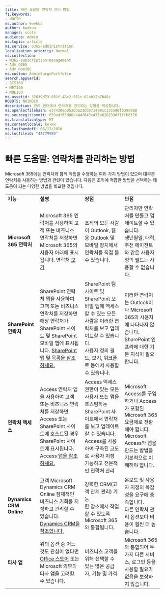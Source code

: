```yaml
---
title: 빠른 도움말 연락처 관리 방법
f1.keywords:
- NOCSH
ms.author: kwekua
author: kwekua
manager: scotv
audience: Admin
ms.topic: article
ms.service: o365-administration
localization_priority: Normal
ms.collection:
- M365-subscription-management
- Adm_O365
- Adm_NonTOC
ms.custom: AdminSurgePortfolio
search.appverid:
- BCS160
- MET150
- MOE150
ms.assetid: 32639d73-981f-48c2-951c-62ab12b7b48c
ROBOTS: NOINDEX
description: 관리 센터에서 연락처를 관리하는 방법을 학습합니다.
ms.openlocfilehash: e37430eb0526ba236b6714e91c335590fb3908a8
ms.sourcegitcommit: 659adf65d88ee44f643c471e6202396f1ffb6576
ms.translationtype: MT
ms.contentlocale: ko-KR
ms.lasthandoff: 06/17/2020
ms.locfileid: "44779980"
---
```

# <a name="quick-help-ways-to-manage-contacts"></a>빠른 도움말: 연락처를 관리하는 방법

Microsoft 365에는 연락처와 함께 작업을 수행하는 여러 가지 방법이 있으며 대부분 연락처를 사용하는 방법과 관련이 있습니다. 다음은 조직에 적합한 방법을 선택하는 데 도움이 되는 다양한 방법을 비교한 것입니다.
  
|||||
|:-----|:-----|:-----|:-----|
|**기능** <br/> |**설명** <br/> |**장점** <br/> |**단점** <br/> |
|**Microsoft 365 연락처** <br/> |Microsoft 365 연락처를 사용하여 고객 또는 비즈니스 연락처를 저장하면 Microsoft 365의 사용자 아래에 표시됩니다. 연락처 [보기](contacts.md) <br/> |조직의 모든 사람이 Outlook, 웹용 Outlook 및 모바일 장치에서 연락처를 직접 볼 수 있습니다.  <br/> |관리자만 연락처를 만들고 업데이트할 수 있습니다.  <br/> 생년월일, 대학, 추천 에이전트와 같은 사용자 정의 필드는 사용할 수 없습니다.  <br/> |
|**SharePoint 연락처** <br/> |SharePoint 연락처 앱을 사용하여 고객 또는 비즈니스 연락처를 저장하면 해당 연락처가 SharePoint 사이트 및 SharePoint 모바일 앱에 표시됩니다. [SharePoint 앱 및 목록을 참조하세요.](https://support.microsoft.com/office/0a1c3ace-def0-44af-b225-cfa8d92c52d7)  <br/> |SharePoint 팀 사이트 및 SharePoint 모바일 앱에 액세스할 수 있는 모든 사람은 이러한 연락처를 보고 업데이트할 수 있습니다.  <br/> 사용자 정의 필드, 보기, 워크플로 등에서 사용할 수 있습니다.  <br/> |이러한 연락처는 Outlook이나 Microsoft 365의 사용자에 나타나지 않습니다.  <br/> SharePoint 인프라에 대한 기본 지식이 필요합니다.  <br/> |
|**연락처 액세스** <br/> |Access 연락처 앱을 사용하여 고객 또는 비즈니스 연락처를 저장하면 Access 또는 SharePoint 사이트에 호스트된 경우 SharePoint 사이트에 표시됩니다. Access [앱을 참조하세요.](https://support.microsoft.com/office/25f3ab3e-510d-44b0-accf-b976c0813e71)  <br/> |Access 액세스 권한이 있는 모든 사용자 또는 앱을 호스팅하는 SharePoint 사이트에서 연락처를 보고 업데이트할 수 있습니다.  <br/> Access를 사용하여 구축된 고도로 사용자 지정 가능하고 전문적인 연락처 관리  <br/> |Microsoft Access를 구입하거나 Access가 포함된 Microsoft 365 요금제로 전환해야 합니다.  <br/> Microsoft Access와 앱을 만드는 방법을 기본적으로 이해해야 합니다.  <br/> |
|**Dynamics CRM Online** <br/> |고객 Microsoft Dynamics CRM Online 잠재적인 비즈니스 기회를 저장하고 관리할 수 있습니다. [Dynamics CRM을 참조합니다.](https://dynamics.microsoft.com)  <br/> |강력한 CRM(고객 관계 관리) 기능  <br/> 한 장소에서 작업할 수 있도록 Microsoft 365와 통합됩니다.  <br/> |온보드 및 사용자 지정의 복잡성을 요구에 충족합니다.  <br/> 다른 연락처 관리 옵션보다 비용이 훨씬 더 높습니다.  <br/> |
|**타사 앱** <br/> |위의 옵션 중 어느 것도 관심이 없다면 [Office 스토어](https://store.office.com) 또는 Microsoft 외부의 타사 앱을 고려할 수 있습니다.  <br/> |비즈니스 고객을 위해 선택할 수 있는 많은 공급자, 기능 및 가격  <br/> |Microsoft 365와 통합되어 두 가지 다른 서비스, 로그인 등을 사용할 필요가 없음을 보장하지 않습니다.  <br/> |
   

